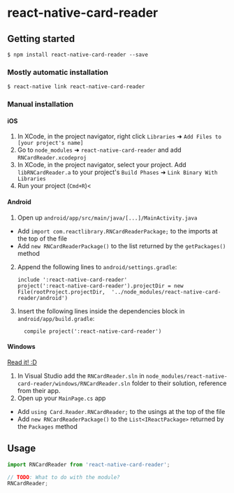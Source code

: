 
# react-native-card-reader

## Getting started

`$ npm install react-native-card-reader --save`

### Mostly automatic installation

`$ react-native link react-native-card-reader`

### Manual installation


#### iOS

1. In XCode, in the project navigator, right click `Libraries` ➜ `Add Files to [your project's name]`
2. Go to `node_modules` ➜ `react-native-card-reader` and add `RNCardReader.xcodeproj`
3. In XCode, in the project navigator, select your project. Add `libRNCardReader.a` to your project's `Build Phases` ➜ `Link Binary With Libraries`
4. Run your project (`Cmd+R`)<

#### Android

1. Open up `android/app/src/main/java/[...]/MainActivity.java`
  - Add `import com.reactlibrary.RNCardReaderPackage;` to the imports at the top of the file
  - Add `new RNCardReaderPackage()` to the list returned by the `getPackages()` method
2. Append the following lines to `android/settings.gradle`:
  	```
  	include ':react-native-card-reader'
  	project(':react-native-card-reader').projectDir = new File(rootProject.projectDir, 	'../node_modules/react-native-card-reader/android')
  	```
3. Insert the following lines inside the dependencies block in `android/app/build.gradle`:
  	```
      compile project(':react-native-card-reader')
  	```

#### Windows
[Read it! :D](https://github.com/ReactWindows/react-native)

1. In Visual Studio add the `RNCardReader.sln` in `node_modules/react-native-card-reader/windows/RNCardReader.sln` folder to their solution, reference from their app.
2. Open up your `MainPage.cs` app
  - Add `using Card.Reader.RNCardReader;` to the usings at the top of the file
  - Add `new RNCardReaderPackage()` to the `List<IReactPackage>` returned by the `Packages` method


## Usage
```javascript
import RNCardReader from 'react-native-card-reader';

// TODO: What to do with the module?
RNCardReader;
```
  